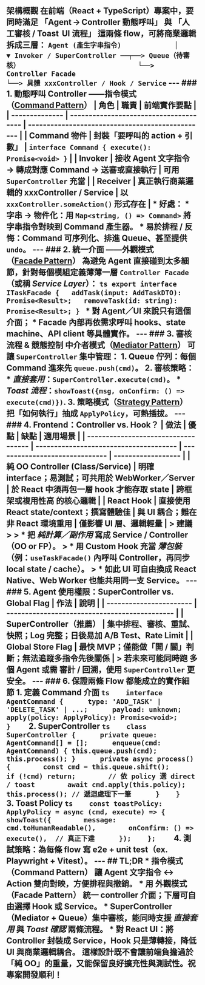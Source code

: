 ## 架構概觀  在前端（React + TypeScript）專案中，要同時滿足 **「Agent → Controller 動態呼叫」** 與 **「人工審核 / Toast  UI 流程」** 這兩條 flow，可將商業邏輯拆成三層：  ``` Agent (產生字串指令)             │             ▼ Invoker / SuperController ──┬──> Queue（待審核）                             └──> Controller Facade                                    └──> 具體 xxxController / Hook / Service ```  ---  ### 1. 動態呼叫 Controller ——指令模式（[Command Pattern](https://en.wikipedia.org/wiki/Command_pattern)）  | 角色             | 職責                                     | 前端實作要點                                           | | -------------- | -------------------------------------- | ------------------------------------------------ | | **Command 物件** | 封裝「要呼叫的 action + 引數」                   | `interface Command { execute(): Promise<void> }` | | **Invoker**    | 接收 Agent 文字指令 → 轉成對應 Command → 送審或直接執行 | 可用 `SuperController` 充當                          | | **Receiver**   | 真正執行商業邏輯的 xxxController / Service      | 以 `xxxController.someAction()` 形式存在              |  * 好處：    * **字串 → 物件化**：用 `Map<string, () => Command>` 將字串指令對映到 Command 產生器。   * **易於排程 / 反悔**：Command 可序列化、排進 Queue、甚至提供 `undo`。  ---  ### 2. 統一介面 ——外觀模式（[Facade Pattern](https://en.wikipedia.org/wiki/Facade_pattern)）  為避免 Agent 直接碰到太多細節，針對每個模組定義薄薄一層 `Controller Facade`（或稱 *Service Layer*）：  ```ts export interface ITaskFacade {   addTask(input: AddTaskDTO): Promise<Result>;   removeTask(id: string): Promise<Result>; } ```  * 對 Agent／UI 來說只有這個介面； * Facade 內部再依需求呼叫 hooks、state machine、API client 等具體實作。  ---  ### 3. 審核流程 & 競態控制  **中介者模式（[Mediator Pattern](https://en.wikipedia.org/wiki/Mediator_pattern)）** 可讓 `SuperController` 集中管理：  1. **Queue 佇列**：每個 Command 進來先 `queue.push(cmd)`。 2. **審核策略**：     * *直接套用*：`SuperController.execute(cmd)`。    * *Toast 流程*：`showToast({msg, onConfirm: () => execute(cmd)})`. 3. **策略模式（[Strategy Pattern](https://en.wikipedia.org/wiki/Strategy_pattern)）** 把「如何執行」抽成 `ApplyPolicy`，可熱插拔。  ---  ### 4. Frontend：Controller vs. Hook？  | 做法                                  | 優點                                     | 缺點                             | 適用場景               | | ----------------------------------- | -------------------------------------- | ------------------------------ | ------------------ | | **純 OO Controller (Class/Service)** | 明確 interface；易測試；可共用於 WebWorker／Server | 於 React 中須再包一層 hook 才能存取 state | **跨框架或複用性高** 的核心邏輯 | | **React Hook**                      | 直接使用 React state/context；撰寫體驗佳         | 與 UI 耦合；難在非 React 環境重用         | **僅影響 UI 層、邏輯輕量**  |  > **建議** > > * 把 *純計算／副作用* 寫成 **Service / Controller（OO or FP）**。 > * 用 **Custom Hook** 充當 *薄包裝*（例：`useTaskFacade()` 內呼叫 Controller，再同步 local state / cache）。 > * 如此 UI 可自由換成 React Native、Web Worker 也能共用同一支 Service。  ---  ### 5. Agent 使用權限：SuperController vs. Global Flag  | 作法                      | 說明                                            | | ----------------------- | --------------------------------------------- | | **SuperController（推薦）** | 集中排程、審核、重試、快照；Log 完整；日後易加 A/B Test、Rate Limit | | **Global Store Flag**   | 最快 MVP；僅能做「開 / 關」判斷；無法追蹤多指令先後關係               |  > 若未來可能同時跑 **多個 Agent** 或需 **審計 / 回溯**，使用 `SuperController` 更安全。  ---  ### 6. 保證兩條 Flow 都能成立的實作細節  1. **定義 Command 介面**     ```ts    interface AgentCommand {      type: 'ADD_TASK' | 'DELETE_TASK' | ...;      payload: unknown;      apply(policy: ApplyPolicy): Promise<void>;    }    ```  2. **SuperController**     ```ts    class SuperController {      private queue: AgentCommand[] = [];      enqueue(cmd: AgentCommand) { this.queue.push(cmd); this.process(); }      private async process() {        const cmd = this.queue.shift();        if (!cmd) return;        // 依 policy 選 direct / toast        await cmd.apply(this.policy);        this.process(); // 遞迴處理下一筆      }    }    ```  3. **Toast Policy**     ```ts    const toastPolicy: ApplyPolicy = async (cmd, execute) => {      showToast({        message: cmd.toHumanReadable(),        onConfirm: () => execute(),  // 真正下達      });    };    ```  4. **測試策略**：為每條 flow 寫 e2e + unit test（ex. Playwright + Vitest）。  ---  ## TL;DR  * **指令模式（Command Pattern）** 讓 Agent 文字指令 ↔️ Action 雙向對映，方便排程與撤銷。 * 用 **外觀模式（Facade Pattern）** 統一 controller 介面；下層可自由選擇 Hook 或 Service。 * **SuperController**（Mediator + Queue）集中審核，能同時支援 *直接套用* 與 *Toast 確認* 兩條流程。 * 對 React UI：將 Controller 封裝成 Service，Hook 只是薄轉接，降低 UI 與商業邏輯耦合。  這樣設計既不會讓前端負擔過於「純 OO」的重量，又能保留良好擴充性與測試性。祝專案開發順利！ 